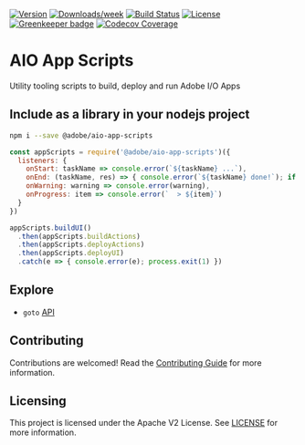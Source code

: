 <!--
Copyright 2018 Adobe. All rights reserved.
This file is licensed to you under the Apache License, Version 2.0 (the "License");
you may not use this file except in compliance with the License. You may obtain a copy
of the License at http://www.apache.org/licenses/LICENSE-2.0

Unless required by applicable law or agreed to in writing, software distributed under
the License is distributed on an "AS IS" BASIS, WITHOUT WARRANTIES OR REPRESENTATIONS
OF ANY KIND, either express or implied. See the License for the specific language
governing permissions and limitations under the License.
-->

[![Version](https://img.shields.io/npm/v/@adobe/aio-app-scripts.svg)](https://npmjs.org/package/@adobe/aio-app-scripts)
[![Downloads/week](https://img.shields.io/npm/dw/@adobe/aio-app-scripts.svg)](https://npmjs.org/package/@adobe/aio-app-scripts)
[![Build Status](https://travis-ci.com/adobe/aio-app-scripts.svg?branch=master)](https://travis-ci.com/adobe/aio-app-scripts)
[![License](https://img.shields.io/badge/License-Apache%202.0-blue.svg)](https://opensource.org/licenses/Apache-2.0) [![Greenkeeper badge](https://badges.greenkeeper.io/adobe/aio-app-scripts.svg)](https://greenkeeper.io/)
[![Codecov Coverage](https://img.shields.io/codecov/c/github/adobe/aio-app-scripts/master.svg?style=flat-square)](https://codecov.io/gh/adobe/aio-app-scripts/)


# AIO App Scripts

Utility tooling scripts to build, deploy and run Adobe I/O Apps

## Include as a library in your nodejs project

```bash
npm i --save @adobe/aio-app-scripts
```

```js
const appScripts = require('@adobe/aio-app-scripts')({
  listeners: {
    onStart: taskName => console.error(`${taskName} ...`),
    onEnd: (taskName, res) => { console.error(`${taskName} done!`); if (res) console.log(res) },
    onWarning: warning => console.error(warning),
    onProgress: item => console.error(`  > ${item}`)
  }
})

appScripts.buildUI()
  .then(appScripts.buildActions)
  .then(appScripts.deployActions)
  .then(appScripts.deployUI)
  .catch(e => { console.error(e); process.exit(1) })
```

## Explore

- `goto` [API](doc/api.md)

## Contributing

Contributions are welcomed! Read the [Contributing Guide](./.github/CONTRIBUTING.md) for more information.

## Licensing

This project is licensed under the Apache V2 License. See [LICENSE](LICENSE) for more information.
